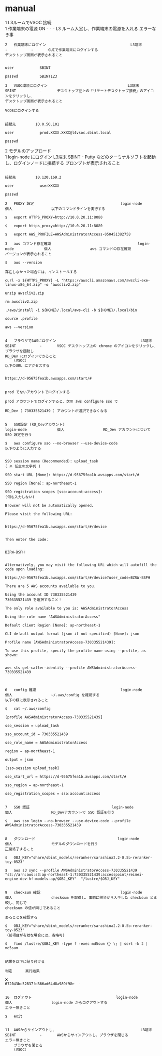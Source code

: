 # manual

1	L3ルームでVSOC 接続																																																												
	1	作業端末の電源 ON										-				-			-		L3 ルーム入室し、作業端末の電源を入れる																					エラーなき事																			
																																																													
																																																													
	2	作業端末にログイン										L3端末				-			-		GUIで作業端末にログインする																					デスクトップ画面が表示されること																			
																																																													
																						user			SBINT																																				
																						passwd			SBINT123																																				
																																																													
	3	VSOC環境にログイン										L3端末				SBINT			-		デスクトップ左上の「リモートデスクトップ接続」のアイコンをクリックし、																					デスクトップ画面が表示されること																			
																					VCOSにログインする																																								
																																																													
																						接続先			10.0.50.101																																				
																						user			prod.XXXX.XXXX@l4vsoc.sbint.local																																				
																						passwd																																							
																																																													
																																																													
2	モデルのアップロード																																																												
	1	login-node にログイン										L3端末				SBINT			-		Putty などのターミナルソフトを起動し、ログインノードに接続する																					プロンプトが表示されること																			
																																																													
																						接続先			10.120.169.2																																				
																						user			userXXXXX																																				
																						passwd																																							
																																																													
	2	PROXY 設定										login-node				個人					以下のコマンドラインを実行する																																								
																				$	export HTTPS_PROXY=http://10.0.20.11:8080																																								
																				$	export https_proxy=http://10.0.20.11:8080																																								
																				$	export AWS_PROFILE=AWSAdministratorAccess-050451382758																																								
																																																													
	3	aws コマンド存在確認										login-node				個人					aws コマンドの存在確認																					バージョンが表示されること																			
																				$	aws --version																																								
																																										存在しなかった場合には、インストールする																			
																																										curl -x ${HTTPS_PROXY} -L "https://awscli.amazonaws.com/awscli-exe-linux-x86_64.zip" -o "awscliv2.zip"																			
																																										unzip awscliv2.zip																			
																																										rm awscliv2.zip																			
																																										./aws/install -i ${HOME}/.local/aws-cli -b ${HOME}/.local/bin																			
																																										source .profile																			
																																										aws --version 																			
																																																													
																																																													
	4	ブラウザでAWSにログイン										L3端末				SBINT			-		VSOC デスクトップ上の chrome のアイコンをクリックし、ブラウザを起動し																					RD_Dev にログインできること																			
		(VSOC)																			以下のURL にアクセスする																																								
																																																													
																						https://d-95675fea1b.awsapps.com/start/#																																							
																																																													
																						prod でないアカウントでログインする																																							
																						prod アカウントでログインすると、次の aws configure sso で																																							
																						RD_Dev ( 730335521439 ) アカウントが選択できなくなる																																							
																																																													
																																																													
	5	SSO設定 (RD_Devアカウント)										login-node				個人					RD_Dev アカウントについて SSO 設定を行う																																								
																				$	aws configure sso --no-browser --use-device-code																					以下のように入力する																			
																																																													
																																										SSO session name (Recommended): upload_task													( ※ 任意の文字列 )						
																																										SSO start URL [None]: https://d-95675fea1b.awsapps.com/start/#																			
																																										SSO region [None]: ap-northeast-1																			
																																										SSO registration scopes [sso:account:access]:														(何も入力しない)					
																																										Browser will not be automatically opened.																			
																																										Please visit the following URL:																			
																																																													
																																										https://d-95675fea1b.awsapps.com/start/#/device																			
																																																													
																																										Then enter the code:																			
																																																													
																																										BZRW-BSPH																			
																																																													
																																										Alternatively, you may visit the following URL which will autofill the code upon loading:																			
																																										https://d-95675fea1b.awsapps.com/start/#/device?user_code=BZRW-BSPH																			
																																										There are 5 AWS accounts available to you.																			
																																										Using the account ID 730335521439											730335521439 を選択すること！								
																																										The only role available to you is: AWSAdministratorAccess																			
																																										Using the role name "AWSAdministratorAccess"																			
																																										Default client Region [None]: ap-northeast-1																			
																																										CLI default output format (json if not specified) [None]: json																			
																																										Profile name [AWSAdministratorAccess-730335521439]:																			
																																										To use this profile, specify the profile name using --profile, as shown:																			
																																																													
																																										aws sts get-caller-identity --profile AWSAdministratorAccess-730335521439																			
																																																													
																																																													
																																																													
	6	config 確認										login-node				個人					~/.aws/config を確認する																					以下の様に表示されること																			
																				$	cat ~/.aws/config																																								
																																										[profile AWSAdministratorAccess-730335521439]																			
																																										sso_session = upload_task																			
																																										sso_account_id = 730335521439																			
																																										sso_role_name = AWSAdministratorAccess																			
																																										region = ap-northeast-1																			
																																										output = json																			
																																										[sso-session upload_task]																			
																																										sso_start_url = https://d-95675fea1b.awsapps.com/start/#																			
																																										sso_region = ap-northeast-1																			
																																										sso_registration_scopes = sso:account:access																			
																																																													
																																																													
	7	SSO 認証										login-node				個人					RD_Devアカウントで SSO 認証を行う																																								
																				$	aws sso login --no-browser --use-device-code --profile AWSAdministratorAccess-730335521439																																								
																																																													
																																																													
	8	ダウンロード										login-node				個人					モデルのダウンロードを行う																					正常終了すること																			
																				$	OBJ_KEY="share/sbint_models/reranker/sarashina2.2-0.5b-reranker-toy-0523"																																								
																				$	aws s3 sync --profile AWSAdministratorAccess-730335521439 "s3://arn:aws:s3:ap-northeast-1:730335521439:accesspoint/reimei-engine-dev-hf-models-ap/$OBJ_KEY"  "/lustre/$OBJ_KEY"																																								
																																																													
																																																													
	9	checksum 確認										login-node				個人					checksum を取得し、事前に開発から入手した checksum と比較し、同じで																					checksum の値が同じであること																			
																					あることを確認する																																								
																				$	OBJ_KEY="share/sbint_models/reranker/sarashina2.2-0.5b-reranker-toy-0523"																									（前項目が有効な場合には、省略可)															
																				$	find /lustre/$OBJ_KEY -type f -exec md5sum {} \; | sort -k 2 | md5sum																																								
																																																													
																						結果を以下に貼り付ける																																							
																						判定		実行結果																																					
																						❌																						672043bc52837fd366ad64d8a989f98e  -																	
																																																													
																																																													
	10	ログアウト										login-node				個人					login-node からログアウトする																					エラー無きこと																			
																				$	exit																																								
																																																													
																																																													
	11	AWSからサインアウトし、										L3端末				SBINT			-		AWSからサインアウトし、ブラウザを閉じる																					エラー無きこと																			
		ブラウザを閉じる																																																											
		(VSOC)																																																											
																																																													
